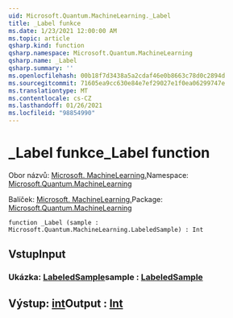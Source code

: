 ```yaml
---
uid: Microsoft.Quantum.MachineLearning._Label
title: _Label funkce
ms.date: 1/23/2021 12:00:00 AM
ms.topic: article
qsharp.kind: function
qsharp.namespace: Microsoft.Quantum.MachineLearning
qsharp.name: _Label
qsharp.summary: ''
ms.openlocfilehash: 00b18f7d3438a5a2cdaf46e0b8663c78d0c2894d
ms.sourcegitcommit: 71605ea9cc630e84e7ef29027e1f0ea06299747e
ms.translationtype: MT
ms.contentlocale: cs-CZ
ms.lasthandoff: 01/26/2021
ms.locfileid: "98854990"
---
```

# <a name="_label-function"></a><span data-ttu-id="c9f7b-102">_Label funkce</span><span class="sxs-lookup"><span data-stu-id="c9f7b-102">_Label function</span></span>

<span data-ttu-id="c9f7b-103">Obor názvů: [Microsoft. MachineLearning.](xref:Microsoft.Quantum.MachineLearning)</span><span class="sxs-lookup"><span data-stu-id="c9f7b-103">Namespace: [Microsoft.Quantum.MachineLearning](xref:Microsoft.Quantum.MachineLearning)</span></span>

<span data-ttu-id="c9f7b-104">Balíček: [Microsoft. MachineLearning.](https://nuget.org/packages/Microsoft.Quantum.MachineLearning)</span><span class="sxs-lookup"><span data-stu-id="c9f7b-104">Package: [Microsoft.Quantum.MachineLearning](https://nuget.org/packages/Microsoft.Quantum.MachineLearning)</span></span>




```qsharp
function _Label (sample : Microsoft.Quantum.MachineLearning.LabeledSample) : Int
```


## <a name="input"></a><span data-ttu-id="c9f7b-105">Vstup</span><span class="sxs-lookup"><span data-stu-id="c9f7b-105">Input</span></span>

### <a name="sample--labeledsample"></a><span data-ttu-id="c9f7b-106">Ukázka: [LabeledSample](xref:Microsoft.Quantum.MachineLearning.LabeledSample)</span><span class="sxs-lookup"><span data-stu-id="c9f7b-106">sample : [LabeledSample](xref:Microsoft.Quantum.MachineLearning.LabeledSample)</span></span>





## <a name="output--int"></a><span data-ttu-id="c9f7b-107">Výstup: [int](xref:microsoft.quantum.lang-ref.int)</span><span class="sxs-lookup"><span data-stu-id="c9f7b-107">Output : [Int](xref:microsoft.quantum.lang-ref.int)</span></span>

